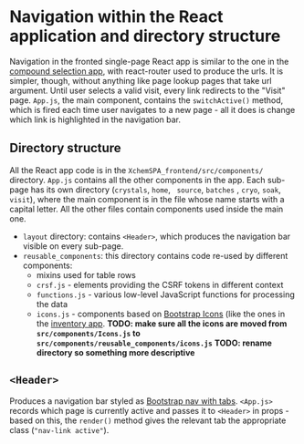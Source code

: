 # Navigation within the React application and directory structure
Navigation in the fronted single-page React app is similar to the one in the [compound selection app](https://github.com/Marta-Rudnicka/webSoakDB/blob/main/documentation/soakDB_frontend.md), with react-router used to produce the urls. It is simpler, though, without anything like page lookup pages that take url argument. Until user selects a valid visit, every link redirects to the "Visit" page.
`App.js`, the main component, contains the `switchActive()` method, which is fired each time user navigates to a new page - all it does is change which link is highlighted in the navigation bar.

## Directory structure
All the React app code is in the `XchemSPA_frontend/src/components/` directory. `App.js` contains all the other components in the app. Each sub-page has its own directory (`crystals`, `home`,  ` source`, `batches` , `cryo`, `soak`, `visit`), where the main component is in the file whose name starts with a capital letter. All the other files contain components used inside the main one.
- `layout` directory: contains `<Header>`, which produces the navigation bar visible on every sub-page.
- `reusable_components`: this directory contains code re-used by different components:
	- mixins used for table rows
	- `crsf.js` - elements providing the CSRF tokens in different context
	- `functions.js` - various low-level JavaScript functions for processing the data
	- `icons.js` - components based on [Bootstrap Icons](https://icons.getbootstrap.com/) (like the ones in the [inventory app](https://github.com/Marta-Rudnicka/webSoakDB/blob/main/documentation/soakDB_frontend.md#icons). **TODO: make sure all the icons are moved from `src/components/Icons.js` to `src/components/reusable_components/icons.js`**
	**TODO: rename directory so something more descriptive** 

## `<Header>` 
Produces a navigation bar styled as [Bootstrap nav with tabs](https://getbootstrap.com/docs/4.0/components/navs/#tabs). `<App.js>` records which page is currently active and passes it to `<Header>` in props - based on this, the `render()` method gives the relevant tab the appropriate class (`"nav-link active"`).

